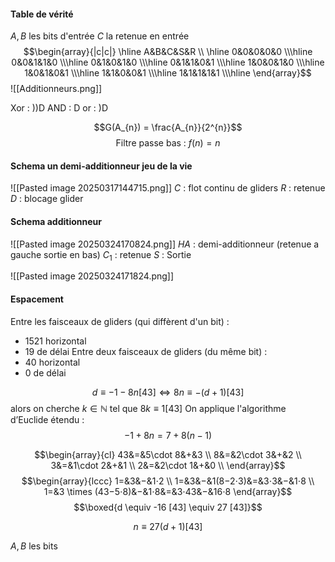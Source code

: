 #### Table de vérité
$A, B$ les bits d'entrée $C$ la retenue en entrée
$$\begin{array}{|c|c|}
\hline 
A&B&C&S&R \\ \hline
0&0&0&0&0 \\\hline
0&0&1&1&0 \\\hline
0&1&0&1&0 \\\hline
0&1&1&0&1 \\\hline
1&0&0&1&0 \\\hline
1&0&1&0&1 \\\hline
1&1&0&0&1 \\\hline
1&1&1&1&1 \\\hline
\end{array}$$
![[Additionneurs.png]]


Xor : ))D
AND : D
or : )D

$$G(A_{n}) = \frac{A_{n}}{2^{n}}$$
$$\text{Filtre passe bas : }f(n) = n $$
#### Schema un demi-additionneur jeu de la vie
![[Pasted image 20250317144715.png]]
$C$ : flot continu de gliders
$R$ : retenue
$D$ : blocage glider

#### Schema additionneur 
![[Pasted image 20250324170824.png]]
$HA$ : demi-additionneur (retenue a gauche sortie en bas)
$C_{1}$ : retenue
$S$ : Sortie 

![[Pasted image 20250324171824.png]]


#### Espacement
Entre les faisceaux de gliders (qui diffèrent d'un bit) :
- $1521$ horizontal 
- $19$ de délai
Entre deux faisceaux de gliders (du même bit) : 
- $40$ horizontal 
- $0$ de délai

$$d \equiv -1 - 8n [43] \Leftrightarrow 8n \equiv -(d+1) [43]$$
alors on cherche $k \in \mathbb{N}$ tel que $8k \equiv 1 [43]$
On applique l'algorithme d’Euclide étendu : 
$$-1+8n = 7 + 8(n-1)$$


$$\begin{array}{cl}
43&=&5\cdot 8&+&3 \\
8&=&2\cdot 3&+&2 \\
3&=&1\cdot 2&+&1 \\
2&=&2\cdot 1&+&0 \\
\end{array}$$
$$\begin{array}{lccc}
1=&3&−&1⋅2 \\
1=&3&−&1(8−2⋅3)&=&3⋅3&−&1⋅8 \\
1=&3 \times (43−5⋅8)&−&1⋅8&=&3⋅43&−&16⋅8
\end{array}$$
$$\boxed{d \equiv -16 [43] \equiv 27 [43]}$$

$$n \equiv 27(d+1) [43]$$

$A, B$ les bits 